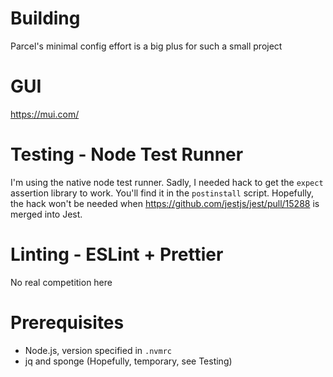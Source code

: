 # Building
Parcel's minimal config effort is a big plus for such a small project

# GUI
https://mui.com/

# Testing - Node Test Runner
I'm using the native node test runner.
Sadly, I needed hack to get the `expect` assertion library to work. You'll find it in the `postinstall` script.
Hopefully, the hack won't be needed when https://github.com/jestjs/jest/pull/15288 is merged into Jest.

# Linting - ESLint + Prettier
No real competition here

# Prerequisites
- Node.js, version specified in `.nvmrc`
- jq and sponge (Hopefully, temporary, see Testing)
